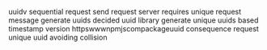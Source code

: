 uuidv sequential request send request server requires unique request message generate uuids decided uuid library generate unique uuids based timestamp version httpswwwnpmjscompackageuuid consequence request unique uuid avoiding collision
